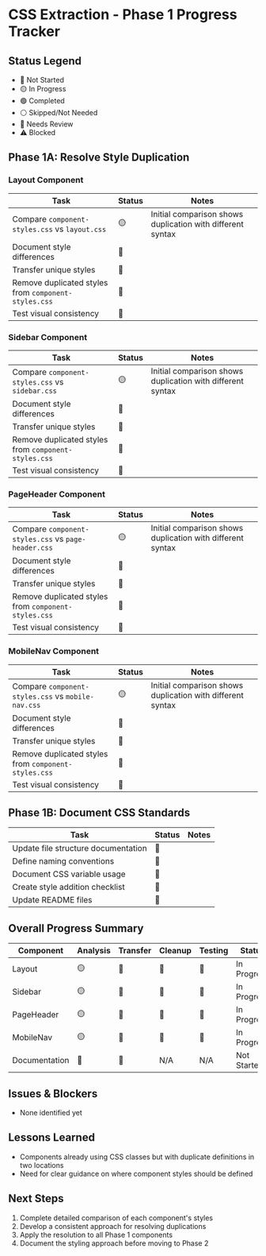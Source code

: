 # CSS Extraction - Phase 1 Progress Tracker

## Status Legend

- 🔴 Not Started
- 🟡 In Progress
- 🟢 Completed
- ⚪ Skipped/Not Needed
- 🔄 Needs Review
- ⚠️ Blocked

## Phase 1A: Resolve Style Duplication

### Layout Component

| Task | Status | Notes |
|------|--------|-------|
| Compare `component-styles.css` vs `layout.css` | 🟡 | Initial comparison shows duplication with different syntax |
| Document style differences | 🔴 | |
| Transfer unique styles | 🔴 | |
| Remove duplicated styles from `component-styles.css` | 🔴 | |
| Test visual consistency | 🔴 | |

### Sidebar Component

| Task | Status | Notes |
|------|--------|-------|
| Compare `component-styles.css` vs `sidebar.css` | 🟡 | Initial comparison shows duplication with different syntax |
| Document style differences | 🔴 | |
| Transfer unique styles | 🔴 | |
| Remove duplicated styles from `component-styles.css` | 🔴 | |
| Test visual consistency | 🔴 | |

### PageHeader Component

| Task | Status | Notes |
|------|--------|-------|
| Compare `component-styles.css` vs `page-header.css` | 🟡 | Initial comparison shows duplication with different syntax |
| Document style differences | 🔴 | |
| Transfer unique styles | 🔴 | |
| Remove duplicated styles from `component-styles.css` | 🔴 | |
| Test visual consistency | 🔴 | |

### MobileNav Component

| Task | Status | Notes |
|------|--------|-------|
| Compare `component-styles.css` vs `mobile-nav.css` | 🟡 | Initial comparison shows duplication with different syntax |
| Document style differences | 🔴 | |
| Transfer unique styles | 🔴 | |
| Remove duplicated styles from `component-styles.css` | 🔴 | |
| Test visual consistency | 🔴 | |

## Phase 1B: Document CSS Standards

| Task | Status | Notes |
|------|--------|-------|
| Update file structure documentation | 🔴 | |
| Define naming conventions | 🔴 | |
| Document CSS variable usage | 🔴 | |
| Create style addition checklist | 🔴 | |
| Update README files | 🔴 | |

## Overall Progress Summary

| Component | Analysis | Transfer | Cleanup | Testing | Status |
|-----------|----------|----------|---------|---------|--------|
| Layout | 🟡 | 🔴 | 🔴 | 🔴 | In Progress |
| Sidebar | 🟡 | 🔴 | 🔴 | 🔴 | In Progress |
| PageHeader | 🟡 | 🔴 | 🔴 | 🔴 | In Progress |
| MobileNav | 🟡 | 🔴 | 🔴 | 🔴 | In Progress |
| Documentation | 🔴 | 🔴 | N/A | N/A | Not Started |

## Issues & Blockers

- None identified yet

## Lessons Learned

- Components already using CSS classes but with duplicate definitions in two locations
- Need for clear guidance on where component styles should be defined

## Next Steps

1. Complete detailed comparison of each component's styles
2. Develop a consistent approach for resolving duplications
3. Apply the resolution to all Phase 1 components
4. Document the styling approach before moving to Phase 2